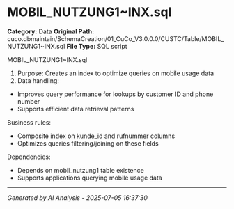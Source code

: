 # MOBIL_NUTZUNG1~INX.sql

**Category:** Data
**Original Path:** cuco.dbmaintain/SchemaCreation/01_CuCo_V3.0.0.0/CUSTC/Table/MOBIL_NUTZUNG1~INX.sql
**File Type:** SQL script

MOBIL_NUTZUNG1~INX.sql
1. Purpose: Creates an index to optimize queries on mobile usage data
2. Data handling:
- Improves query performance for lookups by customer ID and phone number
- Supports efficient data retrieval patterns

Business rules:
- Composite index on kunde_id and rufnummer columns
- Optimizes queries filtering/joining on these fields

Dependencies:
- Depends on mobil_nutzung1 table existence
- Supports applications querying mobile usage data

---
*Generated by AI Analysis - 2025-07-05 16:37:30*
